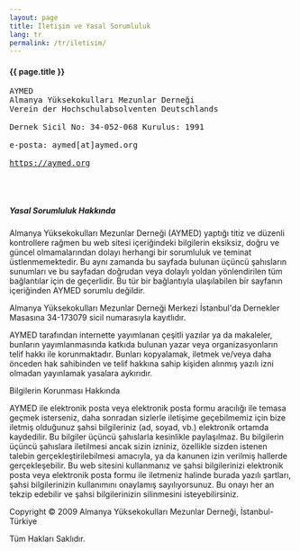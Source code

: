 ```yaml
---
layout: page
title: İletişim ve Yasal Sorumluluk
lang: tr
permalink: /tr/iletisim/
---
```


<h4>{{ page.title }}</h4>

<pre>
AYMED
Almanya Yüksekokulları Mezunlar Derneği
Verein der Hochschulabsolventen Deutschlands

Dernek Sicil No: 34-052-068 Kurulus: 1991

e-posta: aymed[at]aymed.org

<a href="https://aymed.org">https://aymed.org</a>
</pre>

<br />
<br />

<h5>Yasal Sorumluluk Hakkında</h5>
<p>
Almanya Yüksekokulları Mezunlar Derneği (AYMED) yaptığı titiz ve düzenli kontrollere rağmen bu web sitesi içeriğindeki bilgilerin eksiksiz, doğru ve güncel olmamalarından dolayı herhangi bir sorumluluk ve teminat üstlenmemektedir. Bu aynı zamanda bu sayfada bulunan üçüncü şahısların sunumları ve bu sayfadan doğrudan veya dolaylı yoldan yönlendirilen tüm bağlantılar için de geçerlidir. Bu tür bir bağlantıyla ulaşılabilen bir sayfanın içeriğinden AYMED sorumlu değildir.
</p>
<p>
Almanya Yüksekokulları Mezunlar Derneği Merkezi İstanbul'da Dernekler Masasına 34-173079 sicil numarasıyla kayıtlıdır.
</p>
<p>
AYMED tarafından internette yayımlanan çeşitli yazılar ya da makaleler, bunların yayımlanmasında katkıda bulunan yazar veya organizasyonların telif hakkı ile korunmaktadır. Bunları kopyalamak, iletmek ve/veya daha önceden hak sahibinden ve telif hakkına sahip kişiden alınmış yazılı izni olmadan yayınlamak yasalara aykırıdır.
</p>
<p>
Bilgilerin Korunması Hakkında
</p>
<p>
AYMED ile elektronik posta veya elektronik posta formu aracılığı ile temasa geçmek isterseniz, daha sonradan sizlerle iletişime geçebilmemiz için bize iletmiş olduğunuz şahsi bilgileriniz (ad, soyad, vb.) elektronik ortamda kaydedilir. Bu bilgiler üçüncü şahıslarla kesinlikle paylaşılmaz. Bu bilgilerin üçüncü şahıslara iletilmesi ancak sizin izniniz, özellikle sizden istenen talebin gerçekleştirilebilmesi amacıyla, ya da kanunen izin verilmiş hallerde gerçekleşebilir. Bu web sitesini kullanmanız ve şahsi bilgilerinizi elektronik posta veya elektronik posta formu ile iletmeniz halinde burada yazılı şartları, şahsi bilgilerinizin kullanımını onaylamış sayılıyorsunuz. Bu onayı her an tekzip edebilir ve şahsi bilgilerinizin silinmesini isteyebilirsiniz.
</p>
<p>
Copyright © 2009 Almanya Yüksekokulları Mezunlar Derneği, İstanbul-Türkiye
</p>
<p>
Tüm Hakları Saklıdır.
</p>